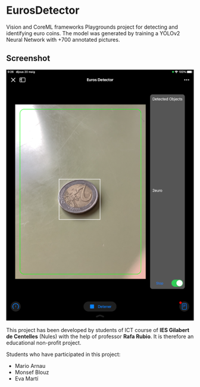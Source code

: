 # EurosDetector

Vision and CoreML frameworks Playgrounds project for detecting and identifying euro coins. The model was generated by training a YOLOv2 Neural Network with +700 annotated pictures.

## Screenshot

![Screenshot](https://raw.githubusercontent.com/rafarm/EurosDetector/main/euros_detector.png)

This project has been developed by students of ICT course of **IES Gilabert de Centelles** (Nules) with the help of professor **Rafa Rubio**. It is therefore an educational non-profit project.

Students who have participated in this project:

- Mario Arnau
- Monsef Blouz
- Eva Martí
